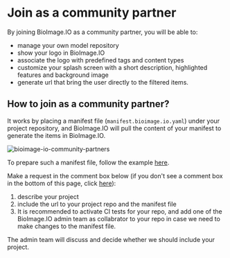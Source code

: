 # Join as a community partner

By joining BioImage.IO as a community partner, you will be able to:
 - manage your own model repository
 - show your logo in BioImage.IO
 - associate the logo with predefined tags and content types
 - customize your splash screen with a short description, highlighted features and background image
 - generate url that bring the user directly to the filtered items.

## How to join as a community partner?
It works by placing a manifest file (`manifest.bioimage.io.yaml`) under your project repository, and BioImage.IO will pull the content of your manifest to generate the items in BioImage.IO.

![bioimage-io-community-partners](https://raw.githubusercontent.com/bioimage-io/bioimage.io/master/docs/bioimage-io-community-partners.png)

To prepare such a manifest file, follow the example [here](https://github.com/bioimage-io/bioimage-io-models/blob/master/src/manifest.bioimage.io.yaml).

Make a request in the comment box below (if you don't see a comment box in the bottom of this page, click [here](https://github.com/bioimage-io/bioimage-io-models/issues/27)):
1. describe your project
2. include the url to your project repo and the manifest file
3. It is recommended to activate CI tests for your repo, and add one of the BioImage.IO admin team as collabrator to your repo in case we need to make changes to the manifest file.

The admin team will discuss and decide whether we should include your project.

